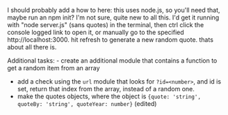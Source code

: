 I should probably add a how to here:
    this uses node.js, so you'll need that, maybe run an npm init?  I'm not sure, quite new to all this.
    I'd get it running with "node server.js" (sans quotes) in the terminal, then ctrl click the console logged link to open it, or manually go to the specified http://localhost:3000.
    hit refresh to generate a new random quote.
    thats about all there is.

Additional tasks:
    - create an additional module that contains a function to get a random item from an array
- add a check using the `url` module that looks for `?id=<number>`, and id is set, return that index from the array, instead of a random one.
- make the quotes objects, where the object is `{quote: 'string', quoteBy: 'string', quoteYear: number}` (edited) 